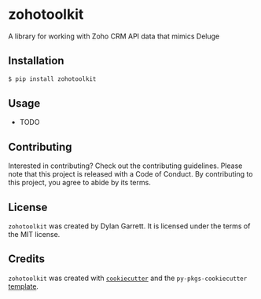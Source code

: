 # zohotoolkit

A library for working with Zoho CRM API data that mimics Deluge 

## Installation

```bash
$ pip install zohotoolkit
```

## Usage

- TODO

## Contributing

Interested in contributing? Check out the contributing guidelines. Please note that this project is released with a Code of Conduct. By contributing to this project, you agree to abide by its terms.

## License

`zohotoolkit` was created by Dylan Garrett. It is licensed under the terms of the MIT license.

## Credits

`zohotoolkit` was created with [`cookiecutter`](https://cookiecutter.readthedocs.io/en/latest/) and the `py-pkgs-cookiecutter` [template](https://github.com/py-pkgs/py-pkgs-cookiecutter).
